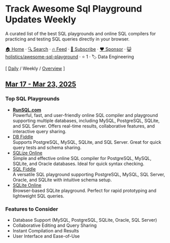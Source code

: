 # Track Awesome Sql Playground Updates Weekly

A curated list of the best SQL playgrounds and online SQL compilers for practicing and testing SQL queries directly in your browser.

[🏠 Home](/README.md) · [🔍 Search](https://www.trackawesomelist.com/search/) · [🔥 Feed](https://www.trackawesomelist.com/holistics/awesome-sql-playground/week/rss.xml) · [📮 Subscribe](https://trackawesomelist.us17.list-manage.com/subscribe?u=d2f0117aa829c83a63ec63c2f&id=36a103854c) · [❤️  Sponsor](https://github.com/sponsors/theowenyoung) · [😺 holistics/awesome-sql-playground](https://github.com/holistics/awesome-sql-playground) · ⭐ 1 · 🏷️ Data Engineering

[ [Daily](/content/holistics/awesome-sql-playground/README.md) / Weekly / [Overview](/content/holistics/awesome-sql-playground/readme/README.md) ]

## [Mar 17 - Mar 23, 2025](/content/2025/11/README.md)

### Top SQL Playgrounds

*   **[RunSQL.com](https://runsql.com)**\
    Powerful, fast, and user-friendly online SQL compiler and playground supporting multiple databases, including MySQL, PostgreSQL, SQLite, and SQL Server. Offers real-time results, collaborative features, and interactive query sharing.
*   [DB Fiddle](https://www.db-fiddle.com/)\
    Supports PostgreSQL, MySQL, SQLite, and SQL Server. Great for quick query tests and schema sharing.
*   [SQLize Online](https://sqlize.online/)\
    Simple and effective online SQL compiler for PostgreSQL, MySQL, SQLite, and Oracle databases. Ideal for quick syntax checking.
*   [SQL Fiddle](http://sqlfiddle.com/)\
    A versatile SQL playground supporting PostgreSQL, MySQL, SQL Server, Oracle, and SQLite with intuitive schema setup.
*   [SQLite Online](https://sqliteonline.com/)\
    Browser-based SQLite playground. Perfect for rapid prototyping and lightweight SQL queries.

### Features to Consider

*   Database Support (MySQL, PostgreSQL, SQLite, Oracle, SQL Server)
*   Collaborative Editing and Query Sharing
*   Instant Compilation and Results
*   User Interface and Ease-of-Use
